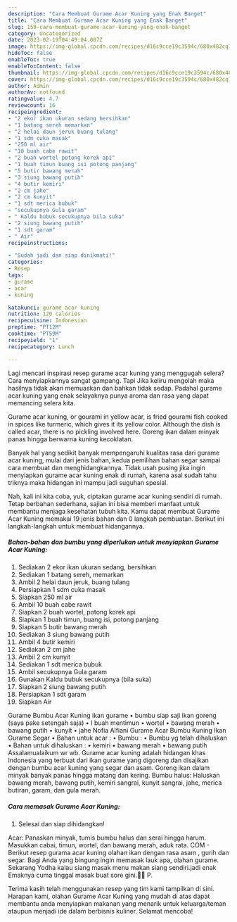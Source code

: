 ```yaml
---
description: "Cara Membuat Gurame Acar Kuning yang Enak Banget"
title: "Cara Membuat Gurame Acar Kuning yang Enak Banget"
slug: 150-cara-membuat-gurame-acar-kuning-yang-enak-banget
category: Uncategorized
date: 2023-02-19T04:49:04.087Z
image: https://img-global.cpcdn.com/recipes/d16c9cce19c3594c/680x482cq70/gurame-acar-kuning-foto-resep-utama.jpg
hideToc: false
enableToc: true
enableTocContent: false
thumbnail: https://img-global.cpcdn.com/recipes/d16c9cce19c3594c/680x482cq70/gurame-acar-kuning-foto-resep-utama.jpg
cover: https://img-global.cpcdn.com/recipes/d16c9cce19c3594c/680x482cq70/gurame-acar-kuning-foto-resep-utama.jpg
author: Admin
authorAv: notfound
ratingvalue: 4.7
reviewcount: 16
recipeingredient:
- "2 ekor ikan ukuran sedang bersihkan"
- "1 batang sereh memarkan"
- "2 helai daun jeruk buang tulang"
- "1 sdm cuka masak"
- "250 ml air"
- "10 buah cabe rawit"
- "2 buah wortel potong korek api"
- "1 buah timun buang isi potong panjang"
- "5 butir bawang merah"
- "3 siung bawang putih"
- "4 butir kemiri"
- "2 cm jahe"
- "2 cm kunyit"
- "1 sdt merica bubuk"
- "secukupnya Gula garam"
- " Kaldu bubuk secukupnya bila suka"
- "2 siung bawang putih"
- "1 sdt garam"
- " Air"
recipeinstructions:

- "Sudah jadi dan siap dinikmati!"
categories:
- Resep
tags:
- gurame
- acar
- kuning

katakunci: gurame acar kuning 
nutrition: 120 calories
recipecuisine: Indonesian
preptime: "PT12M"
cooktime: "PT59M"
recipeyield: "1"
recipecategory: Lunch

---
```



Lagi mencari inspirasi resep gurame acar kuning yang menggugah selera? Cara menyiapkannya sangat gampang. Tapi Jika keliru mengolah maka hasilnya tidak akan memuaskan dan bahkan tidak sedap. Padahal gurame acar kuning yang enak selayaknya punya aroma dan rasa yang dapat memancing selera kita.


Gurame acar kuning, or gourami in yellow acar, is fried gourami fish cooked in spices like turmeric, which gives it its yellow color. Although the dish is called acar, there is no pickling involved here. Goreng ikan dalam minyak panas hingga berwarna kuning kecoklatan.

Banyak hal yang sedikit banyak mempengaruhi kualitas rasa dari gurame acar kuning, mulai dari jenis bahan, kedua pemilihan bahan segar sampai cara membuat dan menghidangkannya. Tidak usah pusing jika ingin menyiapkan gurame acar kuning enak di rumah, karena asal sudah tahu triknya maka hidangan ini mampu jadi suguhan spesial.


Nah, kali ini kita coba, yuk, ciptakan gurame acar kuning sendiri di rumah. Tetap berbahan sederhana, sajian ini bisa memberi manfaat untuk membantu menjaga kesehatan tubuh kita. Kamu dapat membuat Gurame Acar Kuning memakai 19 jenis bahan dan 0 langkah pembuatan. Berikut ini langkah-langkah untuk membuat hidangannya.

<!--inarticleads1-->

##### Bahan-bahan dan bumbu yang diperlukan untuk menyiapkan Gurame Acar Kuning:

1. Sediakan 2 ekor ikan ukuran sedang, bersihkan
1. Sediakan 1 batang sereh, memarkan
1. Ambil 2 helai daun jeruk, buang tulang
1. Persiapkan 1 sdm cuka masak
1. Siapkan 250 ml air
1. Ambil 10 buah cabe rawit
1. Siapkan 2 buah wortel, potong korek api
1. Siapkan 1 buah timun, buang isi, potong panjang
1. Siapkan 5 butir bawang merah
1. Sediakan 3 siung bawang putih
1. Ambil 4 butir kemiri
1. Sediakan 2 cm jahe
1. Ambil 2 cm kunyit
1. Sediakan 1 sdt merica bubuk
1. Ambil secukupnya Gula garam
1. Gunakan  Kaldu bubuk secukupnya (bila suka)
1. Siapkan 2 siung bawang putih
1. Persiapkan 1 sdt garam
1. Siapkan  Air


Gurame Bumbu Acar Kuning ikan gurame • bumbu siap saji ikan goreng (saya pake setengah saja) • I buah mentimun • wortel • bawang merah • bawang putih • kunyit • jahe Nofia Alfiani Gurame Acar Bumbu Kuning Ikan Gurame Segar • Bahan untuk acar : • Bumbu : • Bumbu yg telah dihaluskan • Bahan untuk dihaluskan : • kemiri • bawang merah • bawang putih Assalamualaikum wr wb. Gurame acar kuning adalah hidangan khas Indonesia yang terbuat dari ikan gurame yang digoreng dan disajikan dengan bumbu acar kuning yang segar dan asam. Goreng ikan dalam minyak banyak panas hingga matang dan kering. Bumbu halus: Haluskan bawang merah, bawang putih, kemiri sangrai, kunyit sangrai, jahe, merica butiran, garam, dan gula merah. 

<!--inarticleads2-->

##### Cara memasak Gurame Acar Kuning:


1. Selesai dan siap dihidangkan!

Acar: Panaskan minyak, tumis bumbu halus dan serai hingga harum. Masukkan cabai, timun, wortel, dan bawang merah, aduk rata. COM - Berikut resep gurama acar kuning olahan ikan dengan rasa asam , gurih dan segar. Bagi Anda yang bingung ingin memasak lauk apa, olahan gurame. Sekarang Yodha kalau siang masak menu makan siang sendiri.jadi enak Emaknya cuma tinggal masak buat sore gini.🤣🤣 P. 

Terima kasih telah menggunakan resep yang tim kami tampilkan di sini. Harapan kami, olahan Gurame Acar Kuning yang mudah di atas dapat membantu anda menyiapkan makanan yang menarik untuk keluarga/teman ataupun menjadi ide dalam berbisnis kuliner. Selamat mencoba!
